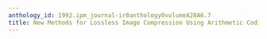 ```yaml
---
anthology_id: 1992.ipm_journal-ir0anthology0volumeA28A6.7
title: New Methods for Lossless Image Compression Using Arithmetic Coding
---
```

